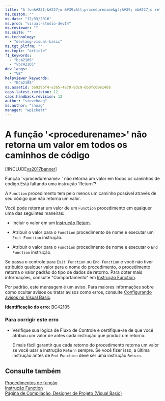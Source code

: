 ```yaml
---
title: "A fun&#231;&#227;o &#39;&lt;procedurename&gt;&#39; n&#227;o retorna um valor em todos os caminhos de c&#243;digo | Microsoft Docs"
ms.custom: ""
ms.date: "12/03/2016"
ms.prod: "visual-studio-dev14"
ms.reviewer: ""
ms.suite: ""
ms.technology: 
  - "devlang-visual-basic"
ms.tgt_pltfrm: ""
ms.topic: "article"
f1_keywords: 
  - "bc42105"
  - "vbc42105"
dev_langs: 
  - "VB"
helpviewer_keywords: 
  - "BC42105"
ms.assetid: b6929bf4-a365-4a70-8dc9-6b0fc09e1468
caps.latest.revision: 12
caps.handback.revision: 12
author: "stevehoag"
ms.author: "shoag"
manager: "wpickett"
---
```

# A fun&#231;&#227;o &#39;&lt;procedurename&gt;&#39; n&#227;o retorna um valor em todos os caminhos de c&#243;digo
[!INCLUDE[vs2017banner](../../../csharp/includes/vs2017banner.md)]

Função '\<procedurename\> ' não retorna um valor em todos os caminhos de código.Está faltando uma instrução 'Return'?  
  
 A `Function` procedimento tem pelo menos um caminho possível através de seu código que não retorna um valor.  
  
 Você pode retornar um valor de um `Function` procedimento em qualquer uma das seguintes maneiras:  
  
-   Incluir o valor em um [Instrução Return](../../../visual-basic/language-reference/statements/return-statement.md).  
  
-   Atribuir o valor para o `Function` procedimento de nome e executar um `Exit Function` instrução.  
  
-   Atribuir o valor para o `Function` procedimento de nome e executar o `End Function` instrução.  
  
 Se passa o controle para `Exit Function` ou `End Function` e você não tiver atribuído qualquer valor para o nome do procedimento, o procedimento retorna o valor padrão do tipo de dados de retorno.  Para obter mais informações, consulte "Comportamento" em [Instrução Function](../../../visual-basic/language-reference/statements/function-statement.md).  
  
 Por padrão, este mensagem é um aviso.  Para maiores informações sobre como ocultar avisos ou tratar avisos como erros, consulte [Configurando avisos no Visual Basic](/visual-studio/ide/configuring-warnings-in-visual-basic).  
  
 **Identificação do erro:** BC42105  
  
### Para corrigir este erro  
  
-   Verifique sua lógica de Fluxo de Controle e certifique\-se de que você atribuiu um valor de antes cada instrução que produz um retorno.  
  
     É mais fácil garantir que cada retorno do procedimento retorna um valor se você usar a instrução `Return` sempre.  Se você fizer isso, a última instrução antes de `End Function` deve ser uma instrução `Return`.  
  
## Consulte também  
 [Procedimentos de função](../../../visual-basic/programming-guide/language-features/procedures/function-procedures.md)   
 [Instrução Function](../../../visual-basic/language-reference/statements/function-statement.md)   
 [Página de Compilação, Designer de Projeto \(Visual Basic\)](/visual-studio/ide/reference/compile-page-project-designer-visual-basic)